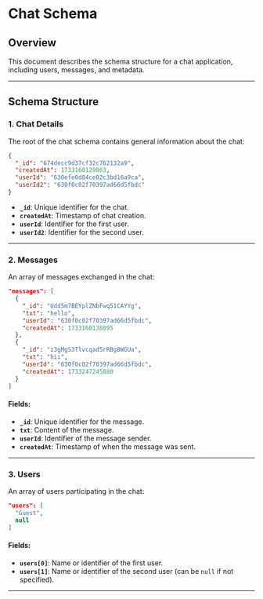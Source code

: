 # Chat Schema

## Overview

This document describes the schema structure for a chat application, including users, messages, and metadata.

---

## Schema Structure

### 1. Chat Details

The root of the chat schema contains general information about the chat:

```json
{
  "_id": "674decc9d37cf32c762132a9",
  "createdAt": 1733160129863,
  "userId": "630efe0d84ce02c3bd16a9ca",
  "userId2": "630f0c02f70397ad66d5fbdc"
}
```

- **`_id`**: Unique identifier for the chat.
- **`createdAt`**: Timestamp of chat creation.
- **`userId`**: Identifier for the first user.
- **`userId2`**: Identifier for the second user.

---

### 2. Messages

An array of messages exchanged in the chat:

```json
"messages": [
  {
    "_id": "Udd5m7BEYplZNbFwq51CAYYg",
    "txt": "hello",
    "userId": "630f0c02f70397ad66d5fbdc",
    "createdAt": 1733160138095
  },
  {
    "_id": "z3gMgS3Tlvcqad5rRBg8WGUa",
    "txt": "hii",
    "userId": "630f0c02f70397ad66d5fbdc",
    "createdAt": 1733247245880
  }
]
```

#### Fields:

- **`_id`**: Unique identifier for the message.
- **`txt`**: Content of the message.
- **`userId`**: Identifier of the message sender.
- **`createdAt`**: Timestamp of when the message was sent.

---

### 3. Users

An array of users participating in the chat:

```json
"users": [
  "Guest",
  null
]
```

#### Fields:

- **`users[0]`**: Name or identifier of the first user.
- **`users[1]`**: Name or identifier of the second user (can be `null` if not specified).

---

